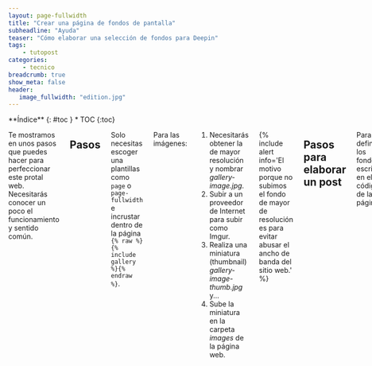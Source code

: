 ```yaml
---
layout: page-fullwidth
title: "Crear una página de fondos de pantalla"
subheadline: "Ayuda"
teaser: "Cómo elaborar una selección de fondos para Deepin"
tags:
    - tutopost
categories:
    - tecnico
breadcrumb: true
show_meta: false
header:
   image_fullwidth: "edition.jpg"
---
```

<div class="row">
<div class="medium-4 medium-push-8 columns" markdown="1">
<div class="panel radius" markdown="1">
**Índice**
{: #toc }
*  TOC
{:toc}
</div>
</div><!-- /.medium-4.columns -->

<div class="medium-8 medium-pull-4 columns" markdown="1">

Te mostramos en unos pasos que puedes hacer para perfeccionar este protal web. Necesitarás conocer un poco el funcionamiento y sentido común.

## Pasos
Solo necesitas escoger una plantillas como `page` o `page-fullwidth` e incrustar dentro de la página `{% raw %}{% include gallery %}{% endraw %}`.

Para las imágenes:

1. Necesitarás obtener la de mayor resolución y nombrar *gallery-image.jpg*.
2. Subir a un proveedor de Internet para subir como Imgur.
3. Realiza una miniatura (thumbnail) *gallery-image-thumb.jpg* y...
4. Sube la miniatura en la carpeta *images* de la página web.

{% include alert info='El motivo porque no subimos el fondo de mayor de resolución es para evitar abusar el ancho de banda del sitio web.' %}

## Pasos para elaborar un post

Para definir los fondos escribe en el código de la página:

~~~
gallery:
    - image_url: gallery-image.jpg
~~~

Y establece una descripción adicional

~~~
gallery:
    - image_url: gallery-image.jpg
       caption: Starting Page with huge One Logo
~~~

## Lectura adicionales
* ["Git en Atom"]({{ site.url }}/tips/gitatom/).
* [Cuerpo del post]({{ site.url }}/tutopost/cuerpopost/).


</div><!-- /.medium-8.columns -->
</div><!-- /.row -->
